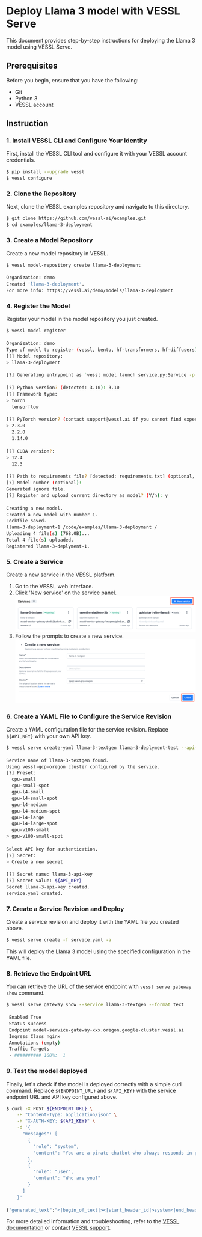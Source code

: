 # Deploy Llama 3 model with VESSL Serve
This document provides step-by-step instructions for deploying the Llama 3 model using VESSL Serve.

## Prerequisites
Before you begin, ensure that you have the following:

- Git
- Python 3
- VESSL account

## Instruction
### 1. Install VESSL CLI and Configure Your Identity
First, install the VESSL CLI tool and configure it with your VESSL account credentials.
```sh
$ pip install --upgrade vessl
$ vessl configure
```
### 2. Clone the Repository
Next, clone the VESSL examples repository and navigate to this directory.
```sh
$ git clone https://github.com/vessl-ai/examples.git
$ cd examples/llama-3-deployment
```

### 3. Create a Model Repository
Create a new model repository in VESSL.
```sh
$ vessl model-repository create llama-3-deployment

Organization: demo
Created 'llama-3-deployment'.
For more info: https://vessl.ai/demo/models/llama-3-deployment
```

### 4. Register the Model
Register your model in the model repository you just created.
```sh
$ vessl model register

Organization: demo
Type of model to register (vessl, bento, hf-transformers, hf-diffusers) [vessl]: vessl
[?] Model repository: 
> llama-3-deployment

[?] Generating entrypoint as `vessl model launch service.py:Service -p 3000`. Proceed? (No to input manually) (Y/n): y

[?] Python version? (detected: 3.10): 3.10
[?] Framework type: 
> torch
  tensorflow

[?] PyTorch version? (contact support@vessl.ai if you cannot find expected.): 
> 2.3.0
  2.2.0
  1.14.0

[?] CUDA version?: 
> 12.4
  12.3

[?] Path to requirements file? [detected: requirements.txt] (optional, press Enter to skip): requirements.txt
[?] Model number (optional): 
Generated ignore file.
[?] Register and upload current directory as model? (Y/n): y

Creating a new model.
Created a new model with number 1.
Lockfile saved.
llama-3-deployment-1 /code/examples/llama-3-deployment /
Uploading 4 file(s) (768.0B)...
Total 4 file(s) uploaded.
Registered llama-3-deplyment-1.
```

### 5. Create a Service
Create a new service in the VESSL platform.
1. Go to the VESSL web interface.
2. Click 'New service' on the service panel.
![click 'New service' on the service panel](assets/service-creation-1.png)
3. Follow the prompts to create a new service.
![create new service](assets/service-creation-2.png)

### 6. Create a YAML File to Configure the Service Revision
Create a YAML configuration file for the service revision. Replace `${API_KEY}` with your own API key.
```sh
$ vessl serve create-yaml llama-3-textgen llama-3-deplyment-test --api-key

Service name of llama-3-textgen found.
Using vessl-gcp-oregon cluster configured by the service.
[?] Preset: 
  cpu-small
  cpu-small-spot
  gpu-l4-small
  gpu-l4-small-spot
  gpu-l4-medium
  gpu-l4-medium-spot
  gpu-l4-large
  gpu-l4-large-spot
  gpu-v100-small
> gpu-v100-small-spot

Select API key for authentication.
[?] Secret:
> Create a new secret

[?] Secret name: llama-3-api-key
[?] Secret value: ${API_KEY}
Secret llama-3-api-key created.
service.yaml created.
```

### 7. Create a Service Revision and Deploy
Create a service revision and deploy it with the YAML file you created above.
```sh
$ vessl serve create -f service.yaml -a
```
This will deploy the Llama 3 model using the specified configuration in the YAML file.

### 8. Retrieve the Endpoint URL
You can retrieve the URL of the service endpoint with `vessl serve gateway show` command.
```sh
$ vessl serve gateway show --service llama-3-textgen --format text

 Enabled True
 Status success
 Endpoint model-service-gateway-xxx.oregon.google-cluster.vessl.ai
 Ingress Class nginx
 Annotations (empty)
 Traffic Targets
 - ########## 100%:  1
```

### 9. Test the model deployed
Finally, let's check if the model is deployed correctly with a simple curl command. Replace `${ENDPOINT_URL}` and `${API_KEY}` with the service endpoint URL and API key configured above.
```sh
$ curl -X POST ${ENDPOINT_URL} \
    -H "Content-Type: application/json" \
    -H "X-AUTH-KEY: ${API_KEY}" \
    -d '{
      "messages": [
        {
          "role": "system",
          "content": "You are a pirate chatbot who always responds in pirate speak!"
        },
        {
          "role": "user",
          "content": "Who are you?"
        }
      ]
    }'

{"generated_text":"<|begin_of_text|><|start_header_id|>system<|end_header_id|>\n\nYou are a pirate chatbot who always responds in pirate speak!<|eot_id|><|start_header_id|>user<|end_header_id|>\n\nWho are you?<|eot_id|><|start_header_id|>assistant<|end_header_id|>\n\nArrrr, me hearty! Me name be Captain Chatbot, the scurviest pirate to ever sail the Seven Seas! I be a swashbucklin' chatbot, ready to converse with ye about the latest booty... er, I mean, chat trends! Me treasure trove o' knowledge be filled with the finest pirate phrases and pirate-y puns, so hoist the colors and let's set sail fer a chat, matey!"}
```

For more detailed information and troubleshooting, refer to the [VESSL documentation](https://docs.vessl.ai/) or contact [VESSL support](mailto:support@vessl.ai).